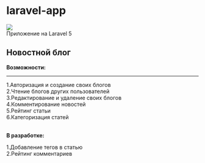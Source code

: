 # laravel-app
<img src="https://hsto.org/getpro/habr/post_images/7b0/239/3ac/7b02393ac4fd02ff013658553fde24cf.png" /> <br>
Приложение на Laravel 5

<h2>Новостной блог</h2>

**Возможности:**
<br>
<hr>
1.Авторизация и создание своих блогов<br>
2.Чтение блогов других пользователей<br>
3.Редактирование и удаление своих блогов<br>
4.Комментирование новостей<br>
5.Рейтинг статьи<br>
6.Категоризация статей<br><br>

**В разработке:**

1.Добавление тегов в статью<br>
2.Рейтинг комментариев<br>
